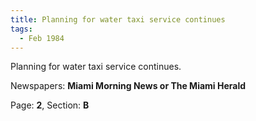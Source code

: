 ```yaml
---  
title: Planning for water taxi service continues  
tags:  
  - Feb 1984  
---  
```

  
Planning for water taxi service continues.  
  
Newspapers: **Miami Morning News or The Miami Herald**  
  
Page: **2**, Section: **B** 
